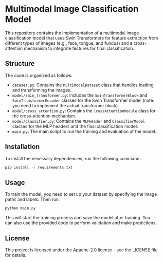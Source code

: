 # Multimodal Image Classification Model

This repository contains the implementation of a multimodal image classification model that uses Swin Transformers for feature extraction from different types of images (e.g., face, tongue, and fundus) and a cross-attention mechanism to integrate features for final classification.

## Structure

The code is organized as follows:

- `dataset.py`: Contains the `MultiModalDataset` class that handles loading and transforming the images.
- `model/swin_transformer.py`: Includes the `SwinTransformerBlock` and `SwinTransformerEncoder` classes for the Swin Transformer model (note: you need to implement the actual transformer block).
- `model/cross_attention.py`: Contains the `CrossAttentionModule` class for the cross-attention mechanism.
- `model/classifier.py`: Contains the `MLPHeader` and `ClassifierModel` classes for the MLP headers and the final classification model.
- `main.py`: The main script to run the training and evaluation of the model.

## Installation

To install the necessary dependencies, run the following command:

```bash
pip install -r requirements.txt
```

## Usage
To train the model, you need to set up your dataset by specifying the image paths and labels. Then run:

```python
python main.py
```

This will start the training process and save the model after training. You can also use the provided code to perform validation and make predictions.

## License
This project is licensed under the Apache-2.0 license - see the LICENSE file for details.